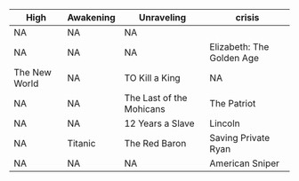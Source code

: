 |**High**|**Awakening**|**Unraveling**|**crisis**|
|---|---|---|---|
NA | NA |NA | 
NA | NA | NA | Elizabeth: The Golden Age
The New World | NA | TO Kill a King | NA 
NA | NA | The Last of the Mohicans | The Patriot
NA | NA | 12 Years a Slave | Lincoln 
NA | Titanic | The Red Baron | Saving Private Ryan
NA | NA | NA | American Sniper
